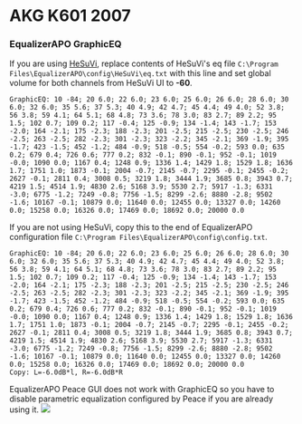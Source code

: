 # AKG K601 2007
### EqualizerAPO GraphicEQ
If you are using [HeSuVi](https://sourceforge.net/projects/hesuvi/), replace contents of HeSuVi's eq file `C:\Program Files\EqualizerAPO\config\HeSuVi\eq.txt` with this line and set global volume for both channels from HeSuVi UI to **-60**.
```
GraphicEQ: 10 -84; 20 6.0; 22 6.0; 23 6.0; 25 6.0; 26 6.0; 28 6.0; 30 6.0; 32 6.0; 35 5.6; 37 5.3; 40 4.9; 42 4.7; 45 4.4; 49 4.0; 52 3.8; 56 3.8; 59 4.1; 64 5.1; 68 4.8; 73 3.6; 78 3.0; 83 2.7; 89 2.2; 95 1.5; 102 0.7; 109 0.2; 117 -0.4; 125 -0.9; 134 -1.4; 143 -1.7; 153 -2.0; 164 -2.1; 175 -2.3; 188 -2.3; 201 -2.5; 215 -2.5; 230 -2.5; 246 -2.5; 263 -2.5; 282 -2.3; 301 -2.3; 323 -2.2; 345 -2.1; 369 -1.9; 395 -1.7; 423 -1.5; 452 -1.2; 484 -0.9; 518 -0.5; 554 -0.2; 593 0.0; 635 0.2; 679 0.4; 726 0.6; 777 0.2; 832 -0.1; 890 -0.1; 952 -0.1; 1019 -0.0; 1090 0.0; 1167 0.4; 1248 0.9; 1336 1.4; 1429 1.8; 1529 1.8; 1636 1.7; 1751 1.0; 1873 -0.1; 2004 -0.7; 2145 -0.7; 2295 -0.1; 2455 -0.2; 2627 -0.1; 2811 0.4; 3008 0.5; 3219 1.8; 3444 1.9; 3685 0.8; 3943 0.7; 4219 1.5; 4514 1.9; 4830 2.6; 5168 3.9; 5530 2.7; 5917 -1.3; 6331 -3.0; 6775 -1.2; 7249 -0.8; 7756 -1.5; 8299 -2.6; 8880 -2.8; 9502 -1.6; 10167 -0.1; 10879 0.0; 11640 0.0; 12455 0.0; 13327 0.0; 14260 0.0; 15258 0.0; 16326 0.0; 17469 0.0; 18692 0.0; 20000 0.0
```
If you are not using HeSuVi, copy this to the end of EqualizerAPO configuration file `C:\Program Files\EqualizerAPO\config\config.txt`.
```
GraphicEQ: 10 -84; 20 6.0; 22 6.0; 23 6.0; 25 6.0; 26 6.0; 28 6.0; 30 6.0; 32 6.0; 35 5.6; 37 5.3; 40 4.9; 42 4.7; 45 4.4; 49 4.0; 52 3.8; 56 3.8; 59 4.1; 64 5.1; 68 4.8; 73 3.6; 78 3.0; 83 2.7; 89 2.2; 95 1.5; 102 0.7; 109 0.2; 117 -0.4; 125 -0.9; 134 -1.4; 143 -1.7; 153 -2.0; 164 -2.1; 175 -2.3; 188 -2.3; 201 -2.5; 215 -2.5; 230 -2.5; 246 -2.5; 263 -2.5; 282 -2.3; 301 -2.3; 323 -2.2; 345 -2.1; 369 -1.9; 395 -1.7; 423 -1.5; 452 -1.2; 484 -0.9; 518 -0.5; 554 -0.2; 593 0.0; 635 0.2; 679 0.4; 726 0.6; 777 0.2; 832 -0.1; 890 -0.1; 952 -0.1; 1019 -0.0; 1090 0.0; 1167 0.4; 1248 0.9; 1336 1.4; 1429 1.8; 1529 1.8; 1636 1.7; 1751 1.0; 1873 -0.1; 2004 -0.7; 2145 -0.7; 2295 -0.1; 2455 -0.2; 2627 -0.1; 2811 0.4; 3008 0.5; 3219 1.8; 3444 1.9; 3685 0.8; 3943 0.7; 4219 1.5; 4514 1.9; 4830 2.6; 5168 3.9; 5530 2.7; 5917 -1.3; 6331 -3.0; 6775 -1.2; 7249 -0.8; 7756 -1.5; 8299 -2.6; 8880 -2.8; 9502 -1.6; 10167 -0.1; 10879 0.0; 11640 0.0; 12455 0.0; 13327 0.0; 14260 0.0; 15258 0.0; 16326 0.0; 17469 0.0; 18692 0.0; 20000 0.0
Copy: L=-6.0dB*l, R=-6.0dB*R
```
EqualizerAPO Peace GUI does not work with GraphicEQ so you have to disable parametric equalization configured by Peace if you are already using it.
![](https://raw.githubusercontent.com/jaakkopasanen/AutoEq/master/results/Headphone.com/innerfidelity/onear/AKG%20K601%202007/AKG%20K601%202007.png)
